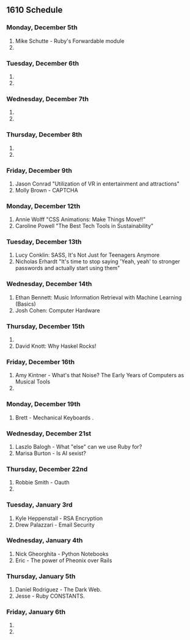 ## 1610 Schedule

### Monday, December 5th

1. Mike Schutte - Ruby's Forwardable module
2.  

### Tuesday, December 6th

1.
2.

### Wednesday, December 7th

1.
2.

### Thursday, December 8th

1.
2.  

### Friday, December 9th

1. Jason Conrad "Utilization of VR in entertainment and attractions"
2. Molly Brown - CAPTCHA

### Monday, December 12th

1. Annie Wolff "CSS Animations: Make Things Move!!"
2. Caroline Powell "The Best Tech Tools in Sustainability"

### Tuesday, December 13th

1.  Lucy Conklin: SASS, It's Not Just for Teenagers Anymore
2.  Nicholas Erhardt "It's time to stop saying 'Yeah, yeah' to stronger passwords and actually start using them"

### Wednesday, December 14th

1. Ethan Bennett: Music Information Retrieval with Machine Learning (Basics)    
2. Josh Cohen: Computer Hardware  

### Thursday, December 15th

1.  
2.  David Knott: Why Haskel Rocks!

### Friday, December 16th

1.  Amy Kintner - What's that Noise? The Early Years of Computers as Musical Tools
2.  

### Monday, December 19th

1.  Brett - Mechanical Keyboards
.

### Wednesday, December 21st

1.  Laszlo Balogh - What "else" can we use Ruby for?
2.  Marisa Burton - Is AI sexist?

### Thursday, December 22nd

1. Robbie Smith - Oauth
2.

### Tuesday, January 3rd

1. Kyle Heppenstall - RSA Encryption
2. Drew Palazzari - Email Security

### Wednesday, January 4th

1. Nick Gheorghita - Python Notebooks
2. Eric - The power of Pheonix over Rails

### Thursday, January 5th

1. Daniel Rodriguez - The Dark Web.
2.  Jesse - Ruby CONSTANTS.
### Friday, January 6th

1.
2.
